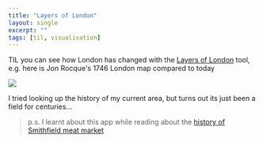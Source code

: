 ```yaml
---
title: "Layers of London"
layout: single
excerpt: ""
tags: [til, visualisation]
---
```


TIL you can see how London has changed with the [Layers of London](https://www.layersoflondon.org/map) tool, e.g. here is Jon Rocque's 1746 London map compared to today

![](images/london_map.gif)

I tried looking up the history of my current area, but turns out its just been a field for centuries...


> p.s. I learnt about this app while reading about the [history of Smithfield meat market](https://londonist.substack.com/p/smithfield-how-it-all-began) 
